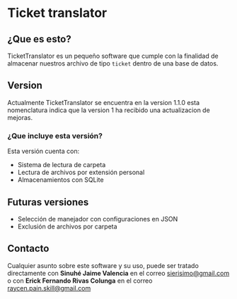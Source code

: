 # Ticket translator

## ¿Que es esto?

TicketTranslator es un pequeño software que cumple con la finalidad de almacenar nuestros archivo de tipo `ticket` dentro de una base de datos.

## Version

Actualmente TicketTranslator se encuentra en la version 1.1.0 esta nomenclatura indica que la version 1 ha recibido una actualizacion de mejoras.

### ¿Que incluye esta versión?

Esta versión cuenta con:

* Sistema de lectura de carpeta
* Lectura de archivos por extensión personal
* Almacenamientos con SQLite

## Futuras versiones

* Selección de manejador con configuraciones en JSON
* Exclusión de archivos por carpeta

## Contacto

Cualquier asunto sobre este software y su uso, puede ser tratado directamente con **Sinuhé Jaime Valencia** en el correo [sierisimo@gmail.com](mailto:sierisimo@gmail.com) o con **Erick Fernando Rivas Colunga** en el correo [raycen.pain.skill@gmail.com](mailto:raycen.pain.skill@gmail.com)